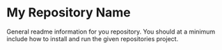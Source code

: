 # My Repository Name

General readme information for you repository. You should at a minimum include how to install and run the given repositories project.
